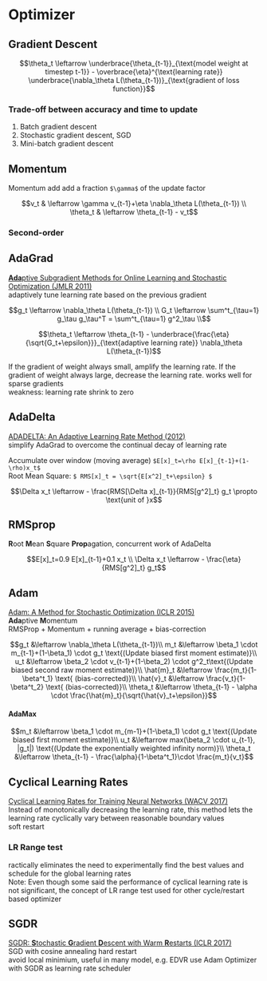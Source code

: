 # Optimizer
## Gradient Descent
```math
\theta_t \leftarrow \underbrace{\theta_{t-1}}_{\text{model weight at timestep t-1}} - \overbrace{\eta}^{\text{learning rate}} \underbrace{\nabla_\theta L(\theta_{t-1})}_{\text{gradient of loss function}}
```
### Trade-off between accuracy and time to update
1. Batch gradient descent
1. Stochastic gradient descent, SGD
1. Mini-batch gradient descent

## Momentum
Momentum add add a fraction `$\gamma$` of the update factor
```math
v_t      & \leftarrow \gamma v_{t-1}+\eta \nabla_\theta L(\theta_{t-1}) \\
\theta_t & \leftarrow \theta_{t-1} - v_t
```
### Second-order

## AdaGrad
[**Ada**ptive Subgradient Methods for Online Learning and Stochastic Optimization (JMLR 2011)](http://www.jmlr.org/papers/volume12/duchi11a/duchi11a.pdf)  
adaptively tune learning rate based on the previous gradient
```math
g_t \leftarrow \nabla_\theta L(\theta_{t-1}) \\
G_t \leftarrow \sum^t_{\tau=1} g_\tau g_\tau^T = \sum^t_{\tau=1} g^2_\tau \\
```
```math
\theta_t \leftarrow \theta_{t-1} - \underbrace{\frac{\eta}{\sqrt{G_t+\epsilon}}}_{\text{adaptive learning rate}} \nabla_\theta L(\theta_{t-1})
```
If the gradient of weight always small, amplify the learning rate. 
If the gradient of weight always large, decrease the learning rate. 
works well for sparse gradients  
weakness: learning rate shrink to zero

## AdaDelta
[ADADELTA: An Adaptive Learning Rate Method (2012)](https://arxiv.org/abs/1212.5701)  
simplify AdaGrad to overcome the continual decay of learning rate 

Accumulate over window (moving average) `$E[x]_t=\rho E[x]_{t-1}+(1-\rho)x_t$`  
Root Mean Square: `$ RMS[x]_t = \sqrt{E[x^2]_t+\epsilon} $`
```math
\Delta x_t \leftarrow - \frac{RMS[\Delta x]_{t-1}}{RMS[g^2]_t} g_t \propto \text{unit of }x
```    
## RMSprop
**R**oot **M**ean **S**quare **Prop**agation, concurrent work of AdaDelta
```math
E[x]_t=0.9 E[x]_{t-1}+0.1 x_t \\
\Delta x_t \leftarrow - \frac{\eta}{RMS[g^2]_t} g_t
```
## Adam
[Adam: A Method for Stochastic Optimization (ICLR 2015)](https://arxiv.org/abs/1412.6980)  
**Ada**ptive **M**omentum  
RMSProp + Momentum + running average + bias-correction  
```math
g_t &\leftarrow \nabla_\theta L(\theta_{t-1})\\
m_t &\leftarrow \beta_1 \cdot m_{t-1}+(1-\beta_1) \cdot g_t \text{(Update biased first moment estimate)}\\
u_t &\leftarrow \beta_2 \cdot v_{t-1}+(1-\beta_2) \cdot g^2_t\text{(Update biased second raw moment estimate)}\\
\hat{m}_t &\leftarrow \frac{m_t}{1-\beta^t_1} \text{ (bias-corrected)}\\
\hat{v}_t &\leftarrow \frac{v_t}{1-\beta^t_2} \text{ (bias-corrected)}\\
\theta_t &\leftarrow \theta_{t-1} - \alpha \cdot \frac{\hat{m}_t}{\sqrt{\hat{v}_t+\epsilon}}
```
#### AdaMax
```math
m_t &\leftarrow \beta_1 \cdot m_{m-1}+(1-\beta_1) \cdot g_t \text{(Update biased first moment estimate)}\\
u_t &\leftarrow max(\beta_2 \cdot u_{t-1}, |g_t|) \text{(Update the exponentially weighted infinity norm)}\\
\theta_t &\leftarrow \theta_{t-1} - \frac{\alpha}{1-\beta^t_1}\cdot \frac{m_t}{v_t}
```

## Cyclical Learning Rates
[Cyclical Learning Rates for Training Neural Networks (WACV 2017)](https://arxiv.org/abs/1506.01186)  
Instead of monotonically decreasing the learning rate, this method lets the learning rate cyclically vary between reasonable boundary values  
soft restart  
### LR Range test 
ractically eliminates the need to experimentally find the best values and schedule for the global learning rates  
Note: Even though some said the performance of cyclical learning rate is not significant, the concept of LR range test used for other cycle/restart based optimizer

## SGDR
[SGDR: **S**tochastic **G**radient **D**escent with Warm **R**estarts (ICLR 2017)](https://arxiv.org/abs/1608.03983)  
SGD with cosine annealing hard restart  
avoid local minimium, useful in many model, e.g. EDVR use Adam Optimizer with SGDR as learning rate scheduler